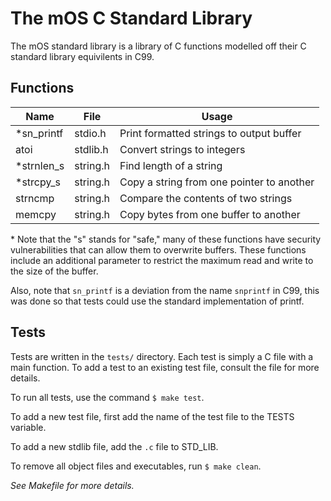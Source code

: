 # The mOS C Standard Library

The mOS standard library is a library of C functions modelled off their C 
standard library equivilents in C99.

## Functions

| Name		| File		| Usage						|
|---------------|---------------|-----------------------------------------------|
| \*sn\_printf	| stdio.h 	| Print formatted strings to output buffer	|
| atoi		| stdlib.h	| Convert strings to integers			|
| \*strnlen\_s	| string.h	| Find length of a string			|
| \*strcpy\_s	| string.h	| Copy a string from one pointer to another	|
| strncmp	| string.h	| Compare the contents of two strings		|
| memcpy	| string.h	| Copy bytes from one buffer to another		|

\* Note that the "s" stands for "safe," many of these functions have security
vulnerabilities that can allow them to overwrite buffers. These functions include
an additional parameter to restrict the maximum read and write to the size of the
buffer.

Also, note that `sn_printf` is a deviation from the name `snprintf` in C99, this was
done so that tests could use the standard implementation of printf.

## Tests

Tests are written in the `tests/` directory. Each test is simply a C file with a
main function. To add a test to an existing test file, consult the file for 
more details.

To run all tests, use the command `$ make test`.

To add a new test file, first add the name of the test file to the TESTS variable.

To add a new stdlib file, add the `.c` file to STD\_LIB.

To remove all object files and executables, run `$ make clean`.

*See Makefile for more details.*
